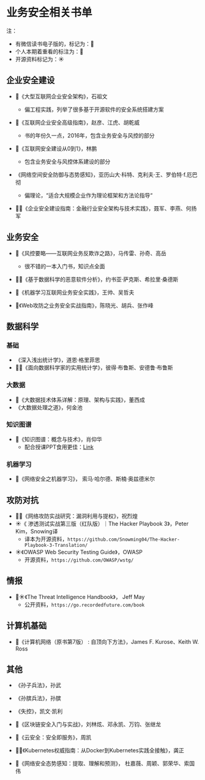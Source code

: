 # 业务安全相关书单

注：

-   有微信读书电子版的，标记为：🍃
-   个人本期着重看的标注为：🌹
-   开源资料标记为：☀️



## 企业安全建设

-   🍃《大型互联网企业安全架构》，石祖文
    -   偏工程实践，列举了很多基于开源软件的安全系统搭建方案

-   🍃《互联网企业安全高级指南》，赵彦、江虎、胡乾威
    -   书的年份久一点，2016年，包含业务安全与风控的部分
-   🍃《互联网安全建设从0到1》，林鹏
    -   包含业务安全与风控体系建设的部分
-   《网络空间安全防御与态势感知》，亚历山大·科特、克利夫·王、罗伯特·f.厄巴彻
    -   偏理论，“适合大规模企业作为理论框架和方法论指导“
-   🌹🍃《企业安全建设指南：金融行业安全架构与技术实践》，聂军、李燕、何扬军



## 业务安全

-   🍃《风控要略——互联网业务反欺诈之路》，马传雷、孙奇、高岳
    -   很不错的一本入门书，知识点全面
-   🌹🍃《基于数据科学的恶意软件分析》，约书亚·萨克斯、希拉里·桑德斯

-   🌹《机器学习互联网业务安全实践》，王帅、吴哲夫
-   🌹《Web攻防之业务安全实战指南》，陈晓光、胡兵、张作峰



## 数据科学

### 基础

-   《深入浅出统计学》，道恩·格里菲思
-   🌹🍃《面向数据科学家的实用统计学》，彼得·布鲁斯、安德鲁·布鲁斯

### 大数据

-   🍃《大数据技术体系详解：原理、架构与实践》，董西成
-   《大数据处理之道》，何金池

### 知识图谱

-   🌹《知识图谱：概念与技术》，肖仰华
    -   配合授课PPT食用更佳：[Link](https://github.com/tywee/knowledge-graph)

### 机器学习

-   🍃《网络安全之机器学习》， 索马·哈尔德、斯楠·奥兹德米尔



## 攻防对抗

-   🌹🍃《网络攻防实战研究：漏洞利用与提权》，祝烈煌
-   ☀️《 渗透测试实战第三版（红队版）｜The Hacker Playbook 3》，Peter Kim，Snowing译
    -   译本为开源资料，`https://github.com/Snowming04/The-Hacker-Playbook-3-Translation/`
-   ☀️《OWASP Web Security Testing Guide》，OWASP
    -   开源资料，`https://github.com/OWASP/wstg/`



## 情报

-   🌹☀️《The Threat Intelligence Handbook》， Jeff May
    -   公开资料，`https://go.recordedfuture.com/book`



## 计算机基础

-   🌹《计算机网络（原书第7版） : 自顶向下方法》，James F. Kurose、Keith W. Ross



## 其他

-   《孙子兵法》，孙武
-   《孙膑兵法》，孙膑

-   《失控》，凯文·凯利

-   🍃《区块链安全入门与实战》，刘林炫、邓永凯、万钧、张继龙

-   🍃《云安全：安全即服务》，周凯

-   🌹🍃《Kubernetes权威指南：从Docker到Kubernetes实践全接触》，龚正
-   🍃《网络安全态势感知：提取、理解和预测》， 杜嘉薇、周颖、郭荣华、索国伟
